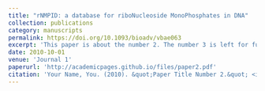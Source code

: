 ```yaml
---
title: "rNMPID: a database for riboNucleoside MonoPhosphates in DNA"
collection: publications
category: manuscripts
permalink: https://doi.org/10.1093/bioadv/vbae063
excerpt: 'This paper is about the number 2. The number 3 is left for future work.'
date: 2010-10-01
venue: 'Journal 1'
paperurl: 'http://academicpages.github.io/files/paper2.pdf'
citation: 'Your Name, You. (2010). &quot;Paper Title Number 2.&quot; <i>Journal 1</i>. 1(2).'
---
```




